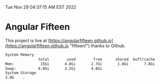 Tue Nov 29 04:37:15 AM EST 2022

# Angular Fifteen


This project is live at [https://angularfifteen.github.io](https://angularfifteen.github.io "fifteen!") thanks to Github.

```bash
System Memory
               total        used        free      shared  buff/cache   available
Mem:            15Gi       4.8Gi       2.7Gi       1.0Gi       7.8Gi       9.1Gi
Swap:          8.0Gi       3.2Gi       4.8Gi
System Storage
3.9G	.
